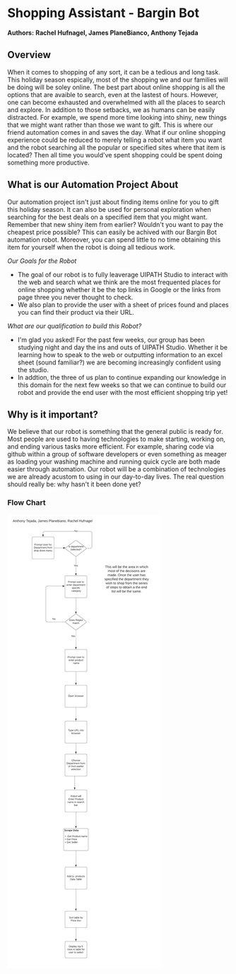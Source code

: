 # Shopping Assistant -  Bargin Bot
**Authors:**
**Rachel Hufnagel, James PlaneBianco, Anthony Tejada**

## Overview
When it comes to shopping of any sort, it can be a tedious and long task. This holiday season espically, most of the shopping we and our families will be doing will be soley online. The best part about online shopping is all the options that are avaible to search, even at the lastest of hours. However, one can become exhausted and overwhelmed with all the places to search and explore. In addition to those setbacks, we as humans can be easily distracted. For example, we spend more time looking into shiny, new things that we might want rather than those we want to gift. This is where our friend automation comes in and saves the day. What if our online shopping experience could be reduced to merely telling a robot what item you want and the robot searching all the popular or specified sites where that item is located? Then all time you would've spent shopping could be spent doing something more productive.

## What is our Automation Project About
Our automation project isn't just about finding items online for you to gift this holiday season. It can also be used for personal exploration when searching for the best deals on a specified item that you might want. Remember that new shiny item from earlier? Wouldn't you want to pay the cheapest price possible? This can easily be achived with our Bargin Bot automation robot. Moreover, you can spend little to no time obtaining this item for yourself when the robot is doing all tedious work.

*Our Goals for the Robot*

- The goal of our robot is to fully leaverage UIPATH Studio to interact with the web and search what we think are the most frequented places for online shopping whether it be the top links in Google or the links from page three you never thought to check. 
- We also plan to provide the user with a sheet of prices found and places you can find their product via their URL. 

*What are our qualification to build this Robot?*

- I'm glad you asked! For the past few weeks, our group has been studying night and day the ins and outs of UIPATH Studio. Whether it be learning how to speak to the web or outputting information to an excel sheet (sound familiar?) we are becoming increasingly confident using the studio. 
- In addtion, the three of us plan to continue expanding our knowledge in this domain for the next few weeks so that we can continue to build our robot and provide the end user with the most efficient shopping trip yet!

## Why is it important? 
We believe that our robot is something that the general public is ready for. Most people are used to having technologies to make starting, working on, and ending various tasks more efficient. For example, sharing code via github within a group of software developers or even something as meager as loading your washing machine and running quick cycle are both made easier through automation. Our robot will be a combination of technologies we are already acustom to using in our day-to-day lives. The real question should really be: why hasn't it been done yet?


### Flow Chart

![Flow Chart Diagram](https://github.com/201019-UiPath/JAR-CarsApp/blob/main/Shopping%20Assistant%20FlowChart.png)